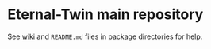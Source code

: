 # Eternal-Twin main repository

See [wiki](https://gitlab.com/eternal-twin/etwin/-/wikis/home) and `README.md` files in package directories for help.
